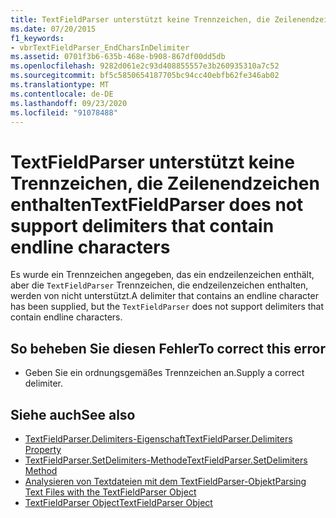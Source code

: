 ```yaml
---
title: TextFieldParser unterstützt keine Trennzeichen, die Zeilenendzeichen enthalten
ms.date: 07/20/2015
f1_keywords:
- vbrTextFieldParser_EndCharsInDelimiter
ms.assetid: 0701f3b6-635b-468e-b908-867df00dd5db
ms.openlocfilehash: 9282d061e2c93d408855557e3b260935310a7c52
ms.sourcegitcommit: bf5c5850654187705bc94cc40ebfb62fe346ab02
ms.translationtype: MT
ms.contentlocale: de-DE
ms.lasthandoff: 09/23/2020
ms.locfileid: "91078488"
---
```

# <a name="textfieldparser-does-not-support-delimiters-that-contain-endline-characters"></a><span data-ttu-id="3c001-102">TextFieldParser unterstützt keine Trennzeichen, die Zeilenendzeichen enthalten</span><span class="sxs-lookup"><span data-stu-id="3c001-102">TextFieldParser does not support delimiters that contain endline characters</span></span>

<span data-ttu-id="3c001-103">Es wurde ein Trennzeichen angegeben, das ein endzeilenzeichen enthält, aber die `TextFieldParser` Trennzeichen, die endzeilenzeichen enthalten, werden von nicht unterstützt.</span><span class="sxs-lookup"><span data-stu-id="3c001-103">A delimiter that contains an endline character has been supplied, but the `TextFieldParser` does not support delimiters that contain endline characters.</span></span>  
  
## <a name="to-correct-this-error"></a><span data-ttu-id="3c001-104">So beheben Sie diesen Fehler</span><span class="sxs-lookup"><span data-stu-id="3c001-104">To correct this error</span></span>  
  
- <span data-ttu-id="3c001-105">Geben Sie ein ordnungsgemäßes Trennzeichen an.</span><span class="sxs-lookup"><span data-stu-id="3c001-105">Supply a correct delimiter.</span></span>  
  
## <a name="see-also"></a><span data-ttu-id="3c001-106">Siehe auch</span><span class="sxs-lookup"><span data-stu-id="3c001-106">See also</span></span>

- [<span data-ttu-id="3c001-107">TextFieldParser.Delimiters-Eigenschaft</span><span class="sxs-lookup"><span data-stu-id="3c001-107">TextFieldParser.Delimiters Property</span></span>](xref:Microsoft.VisualBasic.FileIO.TextFieldParser.Delimiters%2A)
- [<span data-ttu-id="3c001-108">TextFieldParser.SetDelimiters-Methode</span><span class="sxs-lookup"><span data-stu-id="3c001-108">TextFieldParser.SetDelimiters Method</span></span>](xref:Microsoft.VisualBasic.FileIO.TextFieldParser.SetDelimiters%2A)
- [<span data-ttu-id="3c001-109">Analysieren von Textdateien mit dem TextFieldParser-Objekt</span><span class="sxs-lookup"><span data-stu-id="3c001-109">Parsing Text Files with the TextFieldParser Object</span></span>](../developing-apps/programming/drives-directories-files/parsing-text-files-with-the-textfieldparser-object.md)
- [<span data-ttu-id="3c001-110">TextFieldParser Object</span><span class="sxs-lookup"><span data-stu-id="3c001-110">TextFieldParser Object</span></span>](../language-reference/objects/textfieldparser-object.md)
